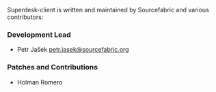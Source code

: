 Superdesk-client is written and maintained by Sourcefabric and
various contributors:

### Development Lead

- Petr Jašek <petr.jasek@sourcefabric.org>

### Patches and Contributions

- Holman Romero
